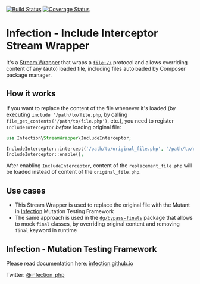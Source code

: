 [![Build Status](https://travis-ci.org/infection/include-interceptor.svg?branch=master)](https://travis-ci.org/infection/include-interceptor)
[![Coverage Status](https://coveralls.io/repos/github/infection/include-interceptor/badge.svg?branch=master)](https://coveralls.io/github/infection/include-interceptor?branch=master)

# Infection - Include Interceptor Stream Wrapper

It's a [Stream Wrapper](https://www.php.net/manual/en/book.stream.php) that wraps a [`file://`](https://www.php.net/manual/en/wrappers.file.php) protocol and allows overriding content of any (auto) loaded file, including files autoloaded by Composer package manager.

## How it works

If you want to replace the content of the file whenever it's loaded (by executing `include '/path/to/file.php`, by calling `file_get_contents('/path/to/file.php')`, etc.), you need to register `IncludeInterceptor` _before_ loading original file:

```php
use Infection\StreamWrapper\IncludeInterceptor;

IncludeInterceptor::intercept('/path/to/original_file.php', '/path/to/replacement_file.php');
IncludeInterceptor::enable();
```

After enabling `IncludeInterceptor`, content of the `replacement_file.php` will be loaded instead of content of the `original_file.php`.  

## Use cases

* This Stream Wrapper is used to replace the original file with the Mutant in [Infection](http://infection.github.io) Mutation Testing Framework
* The same approach is used in the [`dg/bypass-finals`](https://github.com/dg/bypass-finals/) package that allows to mock `final` classes, by overriding original content and removing `final` keyword in runtime

## Infection - Mutation Testing Framework

Please read documentation here: [infection.github.io](http://infection.github.io)

Twitter: [@infection_php](http://twitter.com/infection_php)

